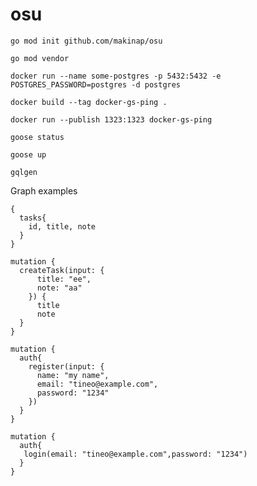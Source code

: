 osu
===
`go mod init github.com/makinap/osu`

`go mod vendor`

`docker run --name some-postgres -p 5432:5432 -e POSTGRES_PASSWORD=postgres -d postgres`

`docker build --tag docker-gs-ping .`

`docker run --publish 1323:1323 docker-gs-ping`

`goose status`

`goose up`

`gqlgen`



Graph examples
```
{
  tasks{
    id, title, note
  }
}
```

```
mutation {
  createTask(input: {
      title: "ee",
      note: "aa"
    }) {
      title
      note
  }
}
```

```
mutation {
  auth{
    register(input: {
      name: "my name",
      email: "tineo@example.com",
      password: "1234"
    })
  }
}
```

```
mutation {
  auth{
   login(email: "tineo@example.com",password: "1234")
  }
}
```